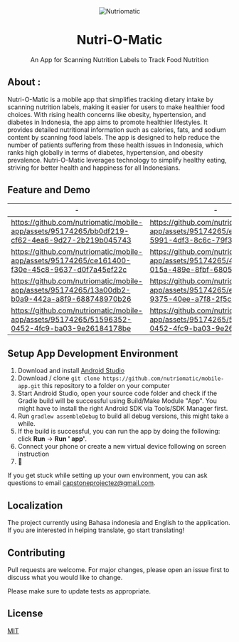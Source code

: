 <div align="center">
  <img src="https://avatars.githubusercontent.com/u/169359353?s=200&v=4" alt="Nutriomatic">
  <h1>Nutri-O-Matic</h1>
  <p> An App for Scanning Nutrition Labels to Track Food Nutrition</p>
</div>

## About :

Nutri-O-Matic is a mobile app that simplifies tracking dietary intake by scanning nutrition labels, making it easier for
users to make healthier food choices. With rising health concerns like obesity, hypertension, and diabetes in Indonesia,
the app aims to promote healthier lifestyles. It provides detailed nutritional information such as calories, fats, and
sodium content by scanning food labels. The app is designed to help reduce the number of patients suffering from these
health issues in Indonesia, which ranks high globally in terms of diabetes, hypertension, and obesity prevalence.
Nutri-O-Matic leverages technology to simplify healthy eating, striving for better health and happiness for all
Indonesians.

## Feature and Demo
| -                                                                                               | -                                                                                               |
|-------------------------------------------------------------------------------------------------|-------------------------------------------------------------------------------------------------|
| https://github.com/nutriomatic/mobile-app/assets/95174265/bb0df219-cf62-4ea6-9d27-2b219b045743  | https://github.com/nutriomatic/mobile-app/assets/95174265/e4914324-5991-4df3-8c6c-79f3b081d335  |
| https://github.com/nutriomatic/mobile-app/assets/95174265/ce161400-f30e-45c8-9637-d0f7a45ef22c  | https://github.com/nutriomatic/mobile-app/assets/95174265/43a46f32-015a-489e-8fbf-680590308e71  |
| https://github.com/nutriomatic/mobile-app/assets/95174265/13a00db2-b0a9-442a-a8f9-688748970b26  | https://github.com/nutriomatic/mobile-app/assets/95174265/e66308c8-9375-40ee-a7f8-2f5cde43800e  |
| https://github.com/nutriomatic/mobile-app/assets/95174265/51596352-0452-4fc9-ba03-9e26184178be  | https://github.com/nutriomatic/mobile-app/assets/95174265/51596352-0452-4fc9-ba03-9e26184178be  |


## Setup App Development Environment

1. Download and install [Android Studio](https://developer.android.com/studio)
3. Download / clone `git clone https://github.com/nutriomatic/mobile-app.git` this repository to a folder on your computer
4. Start Android Studio, open your source code folder and check if the Gradle build will be
   successful using Build/Make
   Module "App". You might have to install the right Android SDK via Tools/SDK Manager first.
5. Run `gradlew assembleDebug` to build all debug versions, this might take a while.
6. If the build is successful, you can run the app by doing the following: click **Run** -> **Run '
   app'**.
7. Connect your phone or create a new virtual device following on screen instruction
10. :tada:

If you get stuck while setting up your own environment, you can ask questions to
email [capstoneprojectez@gmail.com](mailto:capstoneprojectez@gmail.com).

[//]: # ()

[//]: # (## Testing Dev Releases)

[//]: # ()

[//]: # (We are using [Github Actions]&#40;https://github.com/home-assistant/android/actions&#41; to perform continuous integration both)

[//]: # (by unit testing, deploying dev releases)

[//]: # (to [Play Store Beta]&#40;https://play.google.com/apps/testing/io.homeassistant.companion.android&#41; and final releases to)

[//]: # (the [Play Store]&#40;https://play.google.com/store/apps/details?id=io.homeassistant.companion.android&#41; when we release. To)

[//]: # (help test out a specific feature/fixes users can find the APK on the Actions page for each pull request, this debug APK)

[//]: # (can be installed side-by-side the production or beta builds.)

## Localization

The project currently using Bahasa indonesia and English to the
application. If you are interested in helping translate, go start translating!

## Contributing

Pull requests are welcome. For major changes, please open an issue first
to discuss what you would like to change.

Please make sure to update tests as appropriate.

## License

[MIT](https://choosealicense.com/licenses/mit/)